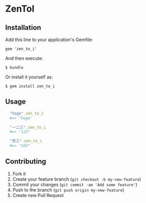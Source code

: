 # ZenToI

## Installation

Add this line to your application's Gemfile:

    gem 'zen_to_i'

And then execute:

    $ bundle

Or install it yourself as:

    $ gem install zen_to_i

## Usage

```ruby
  "hoge".zen_to_i
  #=> "hoge"

  "一二三".zen_to_i
  #=> "123"

  "百三".zen_to_i
  #=> "103"
```

## Contributing

1. Fork it
2. Create your feature branch (`git checkout -b my-new-feature`)
3. Commit your changes (`git commit -am 'Add some feature'`)
4. Push to the branch (`git push origin my-new-feature`)
5. Create new Pull Request
